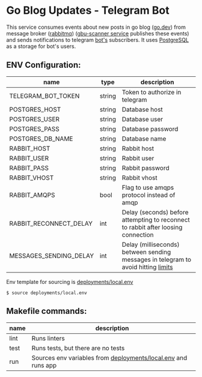 # Go Blog Updates - Telegram Bot
This service consumes events about new posts in go blog ([go.dev](https://go.dev)) from message broker ([rabbitmq](https://www.rabbitmq.com/)) ([gbu-scanner service](https://github.com/don2quixote/gbu-scanner) publishes these events) and sends notifications to telegram [bot's](https://core.telegram.org/bots/api) subscribers.
It uses [PostgreSQL](https://www.postgresql.org/) as a storage for bot's users.

## ENV Configuration:
| name                   | type   | description                                                                        |
| ---------------------- | ------ | ---------------------------------------------------------------------------------- |
| TELEGRAM_BOT_TOKEN     | string | Token to authorize in telegram                                                     |
| POSTGRES_HOST          | string | Database host                                                                      |
| POSTGRES_USER          | string | Database user                                                                      |
| POSTGRES_PASS          | string | Database password                                                                  |
| POSTGRES_DB_NAME       | string | Database name                                                                      |
| RABBIT_HOST            | string | Rabbit host                                                                        |
| RABBIT_USER            | string | Rabbit user                                                                        |
| RABBIT_PASS            | string | Rabbit password                                                                    |
| RABBIT_VHOST           | string | Rabbit vhost                                                                       |
| RABBIT_AMQPS           | bool   | Flag to use amqps protocol instead of amqp                                         |
| RABBIT_RECONNECT_DELAY | int    | Delay (seconds) before attempting to reconnect to rabbit after loosing connection  |
| MESSAGES_SENDING_DELAY | int    | Delay (milliseconds) between sending messages in telegram to avoid hitting [limits](https://core.telegram.org/bots/faq#broadcasting-to-users)|
Env template for sourcing is [deployments/local.env](deployments/local.env)
```
$ source deployments/local.env
```

## Makefile commands:
| name | description                                                                            |
| ---- | -------------------------------------------------------------------------------------- |
| lint | Runs linters                                                                           |
| test | Runs tests, but there are no tests                                                     |
| run  | Sources env variables from [deployments/local.env](deployments/local.env) and runs app |